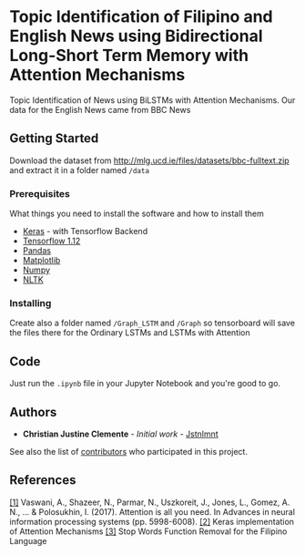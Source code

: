 # Topic Identification of Filipino and English News using Bidirectional Long-Short Term Memory with Attention Mechanisms

Topic Identification of News using BiLSTMs with Attention Mechanisms. Our data for the English News came from BBC News

## Getting Started

Download the dataset from http://mlg.ucd.ie/files/datasets/bbc-fulltext.zip and extract it in a folder named ``` /data ```

### Prerequisites

What things you need to install the software and how to install them

* [Keras](https://keras.io/) - with Tensorflow Backend
* [Tensorflow 1.12](https://www.tensorflow.org/install/pip)
* [Pandas](https://pandas.pydata.org/)
* [Matplotlib](https://matplotlib.org/)
* [Numpy](https://www.numpy.org/)
* [NLTK](https://www.nltk.org/)


### Installing

Create also a folder named ```/Graph_LSTM``` and ```/Graph``` so tensorboard will save the files there for the Ordinary LSTMs and LSTMs with Attention


## Code

Just run the ```.ipynb``` file in your Jupyter Notebook and you're good to go.


## Authors

* **Christian Justine Clemente** - *Initial work* - [Jstnlmnt](https://github.com/JstnClmnt)

See also the list of [contributors](https://github.com/your/project/contributors) who participated in this project.

## References

[[1]](https://papers.nips.cc/paper/7181-attention-is-all-you-need.pdf) Vaswani, A., Shazeer, N., Parmar, N., Uszkoreit, J., Jones, L., Gomez, A. N., ... & Polosukhin, I. (2017). Attention is all you need. In Advances in neural information processing systems (pp. 5998-6008).
[[2]](https://github.com/philipperemy/keras-attention-mechanism) Keras implementation of Attention Mechanisms
[[3]](https://github.com/tris-rivers/nlp-with-python/tree/master/StopWords%20Removal) Stop Words Function Removal for the Filipino Language
